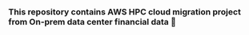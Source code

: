 ### This repository contains AWS HPC cloud migration project from On-prem data center financial data 👋

<!--
**AWSKISH/AWSKISH** is a ✨ _special_ ✨ repository because its `README.md` (this file) appears on your GitHub profile.

-->
